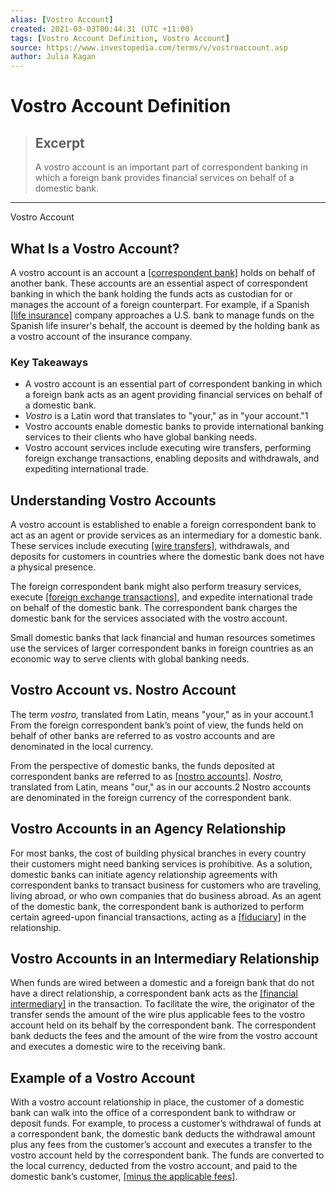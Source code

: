 ```yaml
---
alias: [Vostro Account]
created: 2021-03-03T00:44:31 (UTC +11:00)
tags: [Vostro Account Definition, Vostro Account]
source: https://www.investopedia.com/terms/v/vostroaccount.asp
author: Julia Kagan
---
```


# Vostro Account Definition

> ## Excerpt
> A vostro account is an important part of correspondent banking in which a foreign bank provides financial services on behalf of a domestic bank.

---

Vostro Account
## What Is a Vostro Account?

A vostro account is an account a [[correspondent bank]](https://www.investopedia.com/terms/c/correspondent-bank.asp) holds on behalf of another bank. These accounts are an essential aspect of correspondent banking in which the bank holding the funds acts as custodian for or manages the account of a foreign counterpart. For example, if a Spanish [[life insurance]](https://www.investopedia.com/terms/l/lifeinsurance.asp) company approaches a U.S. bank to manage funds on the Spanish life insurer's behalf, the account is deemed by the holding bank as a vostro account of the insurance company.

### Key Takeaways

-   A vostro account is an essential part of correspondent banking in which a foreign bank acts as an agent providing financial services on behalf of a domestic bank.
-   _Vostro_ is a Latin word that translates to "your," as in "your account."1
-   Vostro accounts enable domestic banks to provide international banking services to their clients who have global banking needs.
-   Vostro account services include executing wire transfers, performing foreign exchange transactions, enabling deposits and withdrawals, and expediting international trade.

## Understanding Vostro Accounts

A vostro account is established to enable a foreign correspondent bank to act as an agent or provide services as an intermediary for a domestic bank. These services include executing [[wire transfers]](https://www.investopedia.com/terms/w/wiretransfer.asp), withdrawals, and deposits for customers in countries where the domestic bank does not have a physical presence.

The foreign correspondent bank might also perform treasury services, execute [[foreign exchange transactions]](https://www.investopedia.com/terms/f/foreign-exchange.asp), and expedite international trade on behalf of the domestic bank. The correspondent bank charges the domestic bank for the services associated with the vostro account.

Small domestic banks that lack financial and human resources sometimes use the services of larger correspondent banks in foreign countries as an economic way to serve clients with global banking needs.

## Vostro Account vs. Nostro Account

The term _vostro,_ translated from Latin, means "your," as in your account.1 From the foreign correspondent bank’s point of view, the funds held on behalf of other banks are referred to as vostro accounts and are denominated in the local currency.

From the perspective of domestic banks, the funds deposited at correspondent banks are referred to as [[nostro accounts]](https://www.investopedia.com/terms/n/nostroaccount.asp). _Nostro,_ translated from Latin, means "our," as in our accounts.2 Nostro accounts are denominated in the foreign currency of the correspondent bank.

## Vostro Accounts in an Agency Relationship

For most banks, the cost of building physical branches in every country their customers might need banking services is prohibitive. As a solution, domestic banks can initiate agency relationship agreements with correspondent banks to transact business for customers who are traveling, living abroad, or who own companies that do business abroad. As an agent of the domestic bank, the correspondent bank is authorized to perform certain agreed-upon financial transactions, acting as a [[fiduciary]](https://www.investopedia.com/terms/f/fiduciary.asp) in the relationship.

## Vostro Accounts in an Intermediary Relationship

When funds are wired between a domestic and a foreign bank that do not have a direct relationship, a correspondent bank acts as the [[financial intermediary]](https://www.investopedia.com/terms/f/financialintermediary.asp) in the transaction. To facilitate the wire, the originator of the transfer sends the amount of the wire plus applicable fees to the vostro account held on its behalf by the correspondent bank. The correspondent bank deducts the fees and the amount of the wire from the vostro account and executes a domestic wire to the receiving bank.

## Example of a Vostro Account

With a vostro account relationship in place, the customer of a domestic bank can walk into the office of a correspondent bank to withdraw or deposit funds. For example, to process a customer’s withdrawal of funds at a correspondent bank, the domestic bank deducts the withdrawal amount plus any fees from the customer’s account and executes a transfer to the vostro account held by the correspondent bank. The funds are converted to the local currency, deducted from the vostro account, and paid to the domestic bank’s customer, [[minus the applicable fees]](https://www.investopedia.com/articles/pf/07/bank_fees.asp).
